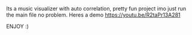 Its a music visualizer with auto correlation, pretty fun project imo just run the main file no problem. Heres a demo https://youtu.be/R2taPr13A281

ENJOY :)
